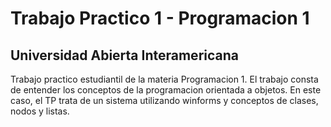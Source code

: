 # Trabajo Practico 1 - Programacion 1
## Universidad Abierta Interamericana

Trabajo practico estudiantil de la materia Programacion 1. El trabajo consta de entender los conceptos de la programacion orientada a objetos. En este caso, el TP trata de un sistema utilizando winforms y conceptos de clases, nodos y listas.

